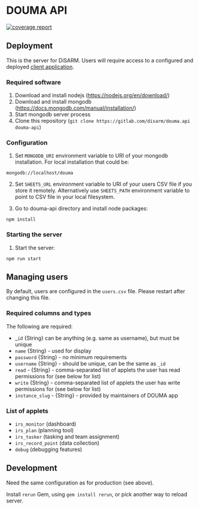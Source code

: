 # DOUMA API

[![coverage report](https://gitlab.com/disarm/douma.api/badges/master/coverage.svg)](https://gitlab.com/disarm/douma.api/commits/master)

## Deployment

This is the server for DiSARM. Users will require access to a configured and deployed [client application](https://gitlab.com/disarm/douma-app).

### Required software

1. Download and install nodejs (https://nodejs.org/en/download/)
2. Download and install mongodb (https://docs.mongodb.com/manual/installation/)
3. Start mongodb server process
4. Clone this repository (`git clone https://gitlab.com/disarm/douma.api douma-api`)

### Configuration

1. Set `MONGODB_URI` environment variable to URI of your mongodb installation.
For local installation that could be:
```
mongodb://localhost/douma
```
2. Set `SHEETS_URL` environment variable to URI of your users CSV file if you store it remotely.
Alternatively use `SHEETS_PATH` environment variable to point to CSV file in your local filesystem.

3. Go to douma-api directory and install node packages:
```
npm install
```


### Starting the server
1. Start the server:
```
npm run start
```


## Managing users

By default, users are configured in the `users.csv` file. Please restart after changing this file.

### Required columns and types
The following are required:
- _`id` {String} can be anything (e.g. same as username), but must be unique 
- `name` {String} - used for display
- `password` {String} - no minimum requirements
- `username` {String} - should be unique, can be the same as `_id`
- `read` - {String} - comma-separated list of applets the user has read permissions for (see below for list) 
- `write` {String} - comma-separated list of applets the user has write permissions for (see below for list)
- `instance_slug` - {String} - provided by maintainers of DOUMA app 

### List of applets
- `irs_monitor` (dashboard)
- `irs_plan` (planning tool)
- `irs_tasker` (tasking and team assignment)
- `irs_record_point` (data collection)
- `debug` (debugging features)

## Development

Need the same configuration as for production (see above). 

Install `rerun` Gem, using `gem install rerun`, or pick another way to reload server.
